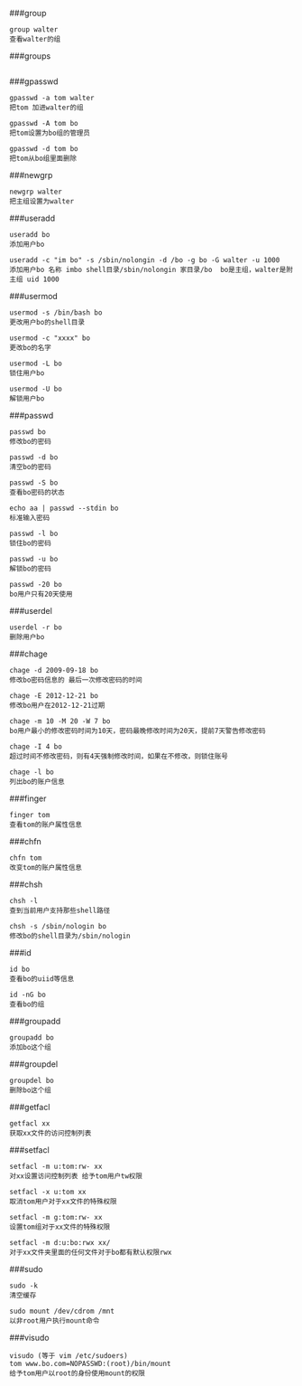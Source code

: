 ###group
```
group walter
查看walter的组
```

###groups
```

```

###gpasswd
```
gpasswd -a tom walter
把tom 加进walter的组

gpasswd -A tom bo
把tom设置为bo组的管理员

gpasswd -d tom bo
把tom从bo组里面删除
```

###newgrp
```
newgrp walter
把主组设置为walter
```

###useradd
```
useradd bo
添加用户bo

useradd -c "im bo" -s /sbin/nolongin -d /bo -g bo -G walter -u 1000
添加用户bo 名称 imbo shell目录/sbin/nolongin 家目录/bo  bo是主组，walter是附主组 uid 1000
```

###usermod
```
usermod -s /bin/bash bo
更改用户bo的shell目录

usermod -c "xxxx" bo
更改bo的名字

usermod -L bo
锁住用户bo

usermod -U bo
解锁用户bo
```

###passwd
```
passwd bo
修改bo的密码

passwd -d bo
清空bo的密码

passwd -S bo
查看bo密码的状态

echo aa | passwd --stdin bo
标准输入密码

passwd -l bo
锁住bo的密码

passwd -u bo
解锁bo的密码

passwd -20 bo
bo用户只有20天使用

```

###userdel
```
userdel -r bo
删除用户bo
```

###chage
```
chage -d 2009-09-18 bo
修改bo密码信息的 最后一次修改密码的时间

chage -E 2012-12-21 bo
修改bo用户在2012-12-21过期

chage -m 10 -M 20 -W 7 bo
bo用户最小的修改密码时间为10天，密码最晚修改时间为20天，提前7天警告修改密码

chage -I 4 bo
超过时间不修改密码，则有4天强制修改时间，如果在不修改，则锁住账号

chage -l bo
列出bo的账户信息
```

###finger
```
finger tom
查看tom的账户属性信息
```

###chfn
```
chfn tom
改变tom的账户属性信息
```

###chsh 
```
chsh -l
查到当前用户支持那些shell路径

chsh -s /sbin/nologin bo
修改bo的shell目录为/sbin/nologin
```

###id
```
id bo
查看bo的uiid等信息

id -nG bo
查看bo的组
```

###groupadd
```
groupadd bo
添加bo这个组
```

###groupdel
```
groupdel bo
删除bo这个组
```

###getfacl
```
getfacl xx
获取xx文件的访问控制列表
```

###setfacl
```
setfacl -m u:tom:rw- xx
对xx设置访问控制列表 给予tom用户tw权限

setfacl -x u:tom xx
取消tom用户对于xx文件的特殊权限

setfacl -m g:tom:rw- xx
设置tom组对于xx文件的特殊权限

setfacl -m d:u:bo:rwx xx/
对于xx文件夹里面的任何文件对于bo都有默认权限rwx
```

###sudo
```
sudo -k
清空缓存

sudo mount /dev/cdrom /mnt
以非root用户执行mount命令
```

###visudo
```
visudo (等于 vim /etc/sudoers)
tom www.bo.com=NOPASSWD:(root)/bin/mount
给予tom用户以root的身份使用mount的权限
```